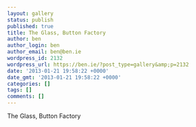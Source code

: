 ```yaml
---
layout: gallery
status: publish
published: true
title: The Glass, Button Factory
author: ben
author_login: ben
author_email: ben@ben.ie
wordpress_id: 2132
wordpress_url: https://ben.ie/?post_type=gallery&amp;p=2132
date: '2013-01-21 19:58:22 +0000'
date_gmt: '2013-01-21 19:58:22 +0000'
categories: []
tags: []
comments: []
---
```

<p>The Glass, Button Factory</p>
